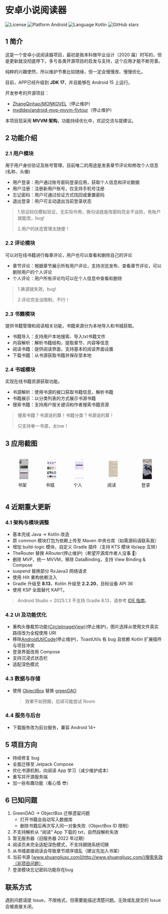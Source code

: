 

# 安卓小说阅读器

<p >
  <img src="https://img.shields.io/hexpm/l/plug.svg" alt="License" />
  <img src="https://img.shields.io/badge/Platform-Android-brightgreen?style=flat-square" alt="Platform Android" />
  <img src="https://img.shields.io/badge/Language-Kotlin-blue?style=flat-square" alt="Language Kotlin" />
  <img src="https://img.shields.io/github/stars/xrn1997/android-ebook?style=social" alt="GitHub stars" />
</p>



## 1 简介

这是一个安卓小说阅读器项目，最初是我本科做毕业设计（2020 届）时写的，但是更新就没彻底停下。多亏各类开源项目的启发与支持，这个应用才能不断完善。

纯粹的兴趣使然，所以维护节奏比较随缘，但一定会慢慢改、慢慢优化。

目前，APP已经升级到 **JDK 17**，并且能够在 Android 15 上运行。

开发参考的开源项目：

- [ZhangQinhao/MONKOVEL](https://github.com/ZhangQinhao/MONKOVEL)（停止维护）
- [mxdldev/android-mvp-mvvm-flytour](https://github.com/mxdldev/android-mvp-mvvm-flytour)（停止维护）

本项目现采用 **MVVM 架构**，功能持续优化中，欢迎交流与提建议。

## 2 功能介绍

### 2.1 用户模块

用于用户身份验证及账号管理，目前唯二的用途是发表章节评论和修改个人信息(名称、头像)

- 用户登录：用户通过账号密码登录应用，获取个人信息和评论数据
- 用户注册：注册新用户账号，仅支持手机号注册
- 忘记密码：用户可通过验证方式找回或重置密码
- 退出登录：用户可主动退出当前登录状态

> 1.验证码仅模拟验证，无实际作用，换句话就是改密码完全不设防，有账户就能改，bug!
>
> 2.用户的状态管理太随便！

### 2.2 评论模块

可以对在线书籍进行每章评论，用户也可以查看和删除自己的评论

- 章节评论：根据章节展示所有用户评论，支持浏览发布、查看章节评论，可以删除用户的个人评论
- 个人评论：用户所有评论均可以在个人信息中查看和删除

> 1.换源就失效，bug!
>
> 2.评论完全没限制，不行！

### 2.3 书籍模块

提供书籍管理和阅读相关功能，书籍来源分为本地导入和书城获取。

- 书籍导入：支持用户本地搜索、导入txt书籍文件
- 内容解析：解析书籍结构，提取章节、内容等信息
- 阅读书籍：提供阅读界面，支持基本的阅读界面设置
- 下载书籍：从书源获取书籍并保存至本地

### 2.4 书城模块

实现在线书籍资源获取功能。

- 书源解析：使用书源的接口获取书籍信息，解析书籍
- 书籍展示：以分类列表的方式展示书源书籍
- 搜索书籍：支持用户按关键词和作者搜索书籍资源

>搜索书籍？书源说的算！书籍分类？书源说的算！
>
>只支持单一书源，太low！

## 3 应用截图

<div style="display: flex; justify-content: center;">
  <figure style="text-align: center; margin-right: 20px;">
    <img src="./image/book.jpg" alt="Image 1" style="width: 300px; padding: 5px;">
    <figcaption>书架</figcaption>
  </figure>
  <figure style="text-align: center; margin-right: 20px;">
    <img src="./image/find.jpg" alt="Image 2" style="width: 300px; padding: 5px;">
    <figcaption>书城</figcaption>
  </figure>
  <figure style="text-align: center;">
    <img src="./image/me.jpg" alt="Image 3" style="width: 300px; padding: 5px;">
    <figcaption>个人</figcaption>
  </figure>
  <figure style="text-align: center;">
    <img src="./image/read.jpg" alt="Image 3" style="width: 300px; padding: 5px;">
    <figcaption>阅读</figcaption>
  </figure>
  <figure style="text-align: center;">
    <img src="./image/login.jpg" alt="Image 3" style="width: 300px; padding: 5px;">
    <figcaption>登录</figcaption>
  </figure>
</div>


## 4 近期重大更新

### 4.1 架构与模块调整

- 基本完成 Java → Kotlin 改造
- 原 common 模块打包为依赖上传至 Maven 中央仓库（如需源码请联系我）
- 增加 build-logic 模块，自定义 Gradle 插件（支持 KTS 模块 lib/app 互转）
- TheRouter 替换 ARouter(停止维护)（希望开源库作者人没事 🙏）
- 删除 MVP，统一 MVVM，移除 DataBinding，支持 View Binding & Compose
- suspend 替换部分 RxJava3 网络请求
- 使用 Hilt 重构依赖注入
- Gradle 升级至 **8.13**，Kotlin 升级至 **2.2.20**，目标设备 API 36
- 使用 KSP 全面替代 KAPT。

> Android Studio < 2025.1.3 不支持 Gradle 8.13，请参考 [IDE 指南](https://developer.android.google.cn/studio/releases?hl=zh-cn)。

### 4.2 UI 及功能优化

- 重构头像裁剪功能([CircleImageView](https://github.com/hdodenhof/CircleImageView))(停止维护)，图片选择从使用文件真实路径改为全程使用 URI
- 移除[AndroidUtilCode](https://github.com/Blankj/AndroidUtilCode)(停止维护)，ToastUtils 有 bug 且依赖 Kotlin 扩展插件与项目冲突
- 登录界面改用 Compose
- 支持沉浸式状态栏
- 适配深色模式

### 4.3 数据与存储

- 使用 [ObjectBox](https://objectbox.io/) 替换 [greenDAO](https://github.com/greenrobot/greenDAO)

  > 效果不如预期，后续可能尝试 Room

### 4.4 服务与后台

- 下载服务改为前台服务，兼容 Android 14+

## 5 项目方向

- 持续修复 bug
- 全面迁移至 Jetpack Compose
- 优化书源机制，向阅读 App 学习（减少维护成本）
- 重写并开源服务端
- 加一些有趣功能（看心情 😎）

## 6 已知问题

1. GreenDAO → ObjectBox 迁移遗留问题
    - 打开书籍会自动写入数据库
    - 删除书籍后再次写入同一对象失败（ObjectBox ID 限制）
2. 不支持解析从 “阅读” App 下载的 txt，自然段解析失效
3. 暂无服务器（旧服务器 2022 年过期）
4. 阅读页未完全适配深色模式，不支持跟随系统切换
5. 从书城直接阅读会导致章节顺序错乱（建议先加入书架）
6. 当前书源 [www.shuangliusc.com](http://www.shuangliusc.com/)搜索失效（非项目问题）
7. 登录模块忘记密码功能存在bug

## 联系方式

遇到问题请提 Issue，不限格式，但需要能描述清楚问题。无效或乱提交的 Issue 会被直接关闭。

